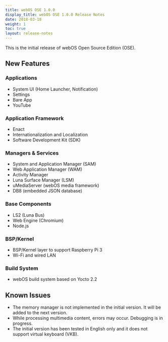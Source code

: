 ```yaml
---
title: webOS OSE 1.0.0
display_title: webOS OSE 1.0.0 Release Notes
date: 2018-03-18
weight: 1
toc: true
layout: release-notes
---
```


This is the initial release of webOS Open Source Edition (OSE).

## New Features

### Applications

* System UI (Home Launcher, Notification)
* Settings
* Bare App
* YouTube

### Application Framework

* Enact
* Internationalization and Localization
* Software Development Kit (SDK)

### Managers & Services

* System and Application Manager (SAM)
* Web Application Manager (WAM)
* Activity Manager
* Luna Surface Manager (LSM)
* uMediaServer (webOS media framework)
* DB8 (embedded JSON database)

### Base Components

* LS2 (Luna Bus)
* Web Engine (Chromium)
* Node.js

### BSP/Kernel

* BSP/Kernel layer to support Raspberry Pi 3
* Wi-Fi and wired LAN

### Build System

* webOS build system based on Yocto 2.2

## Known Issues

* The memory manager is not implemented in the initial version. It will be added to the next version.
* While processing multimedia content, errors may occur. Debugging is in progress.
* The initial version has been tested in English only and it does not support virtual keyboard (VKB).
